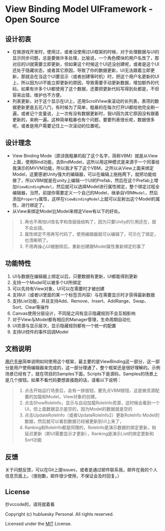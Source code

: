 # View Binding Model UIFramework - Open Source

## 设计初衷
* 在做游戏开发时，使用过，或者没使用过UI框架的时候，对于处理数据与UI的显示同步问题，总是要做许多处理，比喻说，一个角色模块的用户名改了，那对应的UI就需要立即更新，但如果这个时候这个UI还没创建呢，或者是这个UI还处于隐藏状态，或者其它原因，导致了你的数据更新，UI无法跟着立即更新，那就会在当这个UI要显示（或者创建等时机）时，把这个用户名更新的UI上，所以因为UI不能立即更新的原因，导致需要手动更新数据，增加额外的代码，如果有许多个UI都使用了这个数据，还要把更新代码写得到处都是，不但容易出错，维护也不方便。
* 列表更新，对于这个显示在UI上，还用ScrollView来滚动的长列表，表项的数据更新更是五花八门，有时候为了简单，粗暴的在每次打开UI都给他完全刷一遍，或者记个变量说，上一次有没有数据更新时，我UI因为其它原因没有跟着更新的，来刷一遍。这种简单粗暴也有个问题，要要列表很长呢，数据很多呢，或者是用户需要记住上一次滚动的位置呢。

## 设计理念
* View Binding Mode（原谅我粗暴的起了这个名字，简称VBM）就是从View上面，使用Bind功能，去BindModel，这所以用这种模式是来源于一个同事给我演示的MVVM功能，所以我才写了这个VBM，之所以从View上面来绑定Model，这要感谢Unity强大的编辑器，可以在编辑上拖拖两下，就把功能给做了，所以VBM就是在unity上编辑一个UI的Prefab，然后在这个Prefab上增加`ViewBindingModel`，然后就可以选择Model进行属性绑定，整个绑定过程全编辑器，当然，前提你需要定义一个自己的Model，继承自VBM`Model`，然后添加`Property`属性，这样在`ViewBindingModel`上就可以反射出这个Model的属性，进行绑定了。
* 从View来绑定Model比Model来绑定View有以下的好处。
> 1. 再也不用怕UI改名字和改层级结构了，因为只要Unity的引用还在，就不会出错。
> 2. 属性绑定不用再写代码了，使用编辑器就可以编辑了，可示化了绑定，也清晰明了。
> 3. 不用再操心UI被删除后，重新创建跟Model属性重新绑定的事了

## 功能特性
1. UI与数据在编辑器上绑定以后，只要数据有更新，UI都能得到更新
2. 支持一个Model可以被多个UI所绑定
3. 可以先持有View对象，UI可以在需要时才被创建
4. 支持UI（或者UI里面的某一个标签页内容）与在需要显示时才获得最新数据
5. 支持List功能，并且支持Add、Remove、Insert、AddRange、Swap、Sort、Clear等操作
6. Canvas使用分层设计，不同层之间有显示隐藏规则不会互相影响
7. 对于View与Model都有相应的Manager管理，生命周期自动化
8. UI资源与显示层次，显示隐藏规则都有一个统一的配置
9. 支持UI控件的事件回调Model

## 文档说明
[用户手册](用户手册.pdf)简单说明如何使用这个框架，最主要的是ViewBinding这一部分，这一部分是用户使用编辑器来完成的，这一部分理通了，整个框架还是很好理解的。示例场景已经有了，就在项目的Samples下面，Scripts下是源码，Samples的场景上是几个按钮。如果不看代码要想直接跑的话，请看以下说明：
> 1. 点击开始运行场景后，会有一排按钮，要先点VBM按钮，这是做资源配置的加载和Model，View对象的创建。
> 2. 点击ShowRoleInfo，显示与自动加载RoleInfo资源，这时候会看到一个UI，但上面数据显示是空的，因为Model的数据就是空的
> 3. 点击UpdateRoleInfo（或者UpdateRoleInfo2）更新RoleInfo Model的数据，然后就可以看到数据已经被更新到UI上来了，
> 4. Ranking和RoleInfo都是同理的，RoleInfo是演示数据的绑定更新，和延迟更新（即UI需要显示才更新），Ranking是演示List的绑定更新和Sort功能

## 反馈
关于问题反馈，可以在Git上提issues，或者是通过邮件联系我，邮件在我的个人信息页面上。（很抱歉，邮件很少使用，不保证会及时回复。）

## License
抄vccode的，请将就着看

Copyright (c) hubluesky Personal. All rights reserved.

Licensed under the [MIT](LICENSE.txt) License.